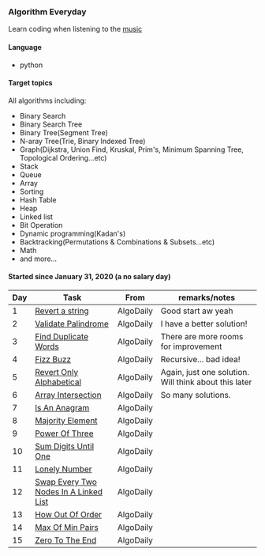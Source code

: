 ### Algorithm Everyday
Learn coding when listening to the [music](https://www.youtube.com/watch?v=GmG4X9PGOXs)

#### Language
- python

#### Target topics
All algorithms including:
- Binary Search
- Binary Search Tree
- Binary Tree(Segment Tree)
- N-aray Tree(Trie, Binary Indexed Tree)
- Graph(Dijkstra, Union Find, Kruskal, Prim's, Minimum Spanning Tree, Topological Ordering...etc)
- Stack
- Queue
- Array
- Sorting
- Hash Table
- Heap
- Linked list
- Bit Operation
- Dynamic programming(Kadan's)
- Backtracking(Permutations & Combinations & Subsets...etc)
- Math
- and more...

#### Started since January 31, 2020 (a no salary day)

| Day  | Task  | From | remarks/notes |
| --- | --- | --- | --- |
| 1 | [Revert a string](/EverydayCoding/0001_revert_a_string.py) | AlgoDaily | Good start aw yeah |
| 2 | [Validate Palindrome](/EverydayCoding/0002_validate_palindrome.py) | AlgoDaily | I have a better solution! | 
| 3 | [Find Duplicate Words](/EverydayCoding/0003_find_duplicate_words.py) | AlgoDaily | There are more rooms for improvement |
| 4 | [Fizz Buzz](/EverydayCoding/0004_fizz_buzz.py) | AlgoDaily | Recursive... bad idea! |
| 5 | [Revert Only Alphabetical](/EverydayCoding/0005_revert_only_alphabetical.py) | AlgoDaily | Again, just one solution. Will think about this later|
| 6 | [Array Intersection](/EverydayCoding/0006_array_intersection.py) | AlgoDaily | So many solutions. |
| 7 | [Is An Anagram](/EverydayCoding/0007_is_an_anagram.py) | AlgoDaily |  | 
| 8 | [Majority Element](/EverydayCoding/0008_majority_element.py) | AlgoDaily |  | 
| 9 | [Power Of Three](/EverydayCoding/0009_power_of_three.py) | AlgoDaily |  | 
| 10 | [Sum Digits Until One](/EverydayCoding/0010_sum_digits_until_one.py) | AlgoDaily |  | 
| 11 | [Lonely Number](/EverydayCoding/0011_lonely_number.py) | AlgoDaily |  |  
| 12 | [Swap Every Two Nodes In A Linked List](/EverydayCoding/0012_swap_every_two_nodes_in_a_linked_list.py) | AlgoDaily |  | 
| 13 | [How Out Of Order](/EverydayCoding/0013_how_out_of_order.py) | AlgoDaily |  | 
| 14 | [Max Of Min Pairs](/EverydayCoding/0014_max_of_min_pairs.py) | AlgoDaily |  | 
| 15 | [Zero To The End](/EverydayCoding/0015_zero_to_the_end.py) | AlgoDaily |  | 







